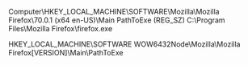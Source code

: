 Computer\HKEY_LOCAL_MACHINE\SOFTWARE\Mozilla\Mozilla Firefox\70.0.1 (x64 en-US)\Main
   PathToExe (REG_SZ)
  C:\Program Files\Mozilla Firefox\firefox.exe

  HKEY_LOCAL_MACHINE\SOFTWARE WOW6432Node\Mozilla\Mozilla Firefox\[VERSION]\Main\PathToExe